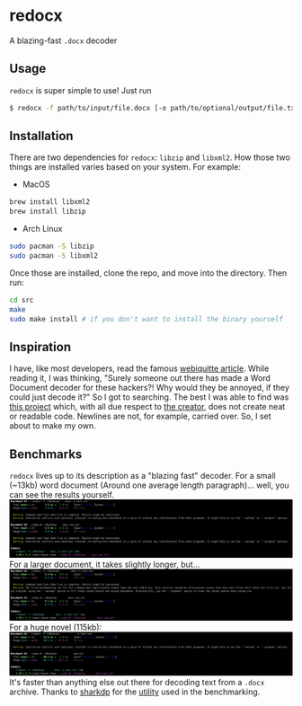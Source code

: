 # redocx
A blazing-fast `.docx` decoder

## Usage
`redocx` is super simple to use! Just run
```bash
$ redocx -f path/to/input/file.docx [-o path/to/optional/output/file.txt]
```
## Installation
There are two dependencies for `redocx`: `libzip` and `libxml2`. How those two things are installed varies based on your system. For example:

* MacOS
```bash
brew install libxml2
brew install libzip
```

* Arch Linux
```bash
sudo pacman -S libzip
sudo pacman -S libxml2
```
Once those are installed, clone the repo, and move into the directory. Then run:
```bash
cd src
make
sudo make install # if you don't want to install the binary yourself
```

## Inspiration
I have, like most developers, read the famous [webiquitte article](http://www.catb.org/esr/faqs/smart-questions.html). While reading it, I was thinking, "Surely someone out there has made a Word Document decoder for these hackers?! Why would they be annoyed, if they could just decode it?" So I got to searching. The best I was able to find was [this project](https://github.com/DecentM/undocx/blob/master/undocx) which, with all due respect to [the creator](https://github.com/DecentM), does not create neat or readable code. Newlines are not, for example, carried over. So, I set about to make my own.
## Benchmarks
`redocx` lives up to its description as a "blazing fast" decoder. For a small (~13kb) word document (Around one average length paragraph)... well, you can see the results yourself.
<img src="res/bench_small.png">
For a larger document, it takes slightly longer, but...
<img src="res/bench_large.png">
For a huge novel (115kb):
<img src="res/bench_huge.png">
It's faster than anything else out there for decoding text from a `.docx` archive.
Thanks to [sharkdp](https://github.com/sharkdp) for the [utility](https://github.com/sharkdp/hyperfine) used in the benchmarking.

